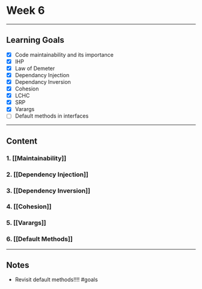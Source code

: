 # Week 6
---
## Learning Goals
- [x] Code maintainability and its importance
- [x] IHP
- [x] Law of Demeter
- [x] Dependancy Injection
- [x] Dependancy Inversion
- [x] Cohesion
- [x] LCHC
- [x] SRP
- [x] Varargs
- [ ] Default methods in interfaces
---
## Content
### 1. [[Maintainability]]
### 2. [[Dependency Injection]]
### 3. [[Dependency Inversion]]
### 4. [[Cohesion]]
### 5. [[Varargs]]
### 6. [[Default Methods]]

---
## Notes
- Revisit default methods!!!!
#goals